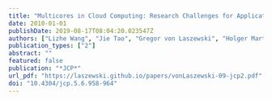 ```yaml
---
title: "Multicores in Cloud Computing: Research Challenges for Applications"
date: 2010-01-01
publishDate: 2019-08-17T08:04:20.023547Z
authors: ["Lizhe Wang", "Jie Tao", "Gregor von Laszewski", "Holger Marten"]
publication_types: ["2"]
abstract: ""
featured: false
publication: "*JCP*"
url_pdf: "https://laszewski.github.io/papers/vonLaszewski-09-jcp2.pdf"
doi: "10.4304/jcp.5.6.958-964"
---
```


